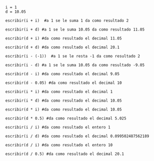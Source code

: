 ```
i = 1
d = 10.05
```

``` ###entero + entero
escribir(i + i)  #a 1 se le suma 1 da como resultado 2
```

``` ###entero + decimal
escribir(i + d) #a 1 se le suma 10.05 da como resultado 11.05
```

``` ###decimal + entero
escribir(d + i) #da como resultado el decimal 11.05
```


``` ###decimal + decimal
escribir(d + d) #da como resultado el decimal 20.1
```

``` ###entero - entero
escribir(i - (-1))  #a 1 se le resta -1 da como resultado 2
```

``` ###entero - decimal
escribir(i - d) #a 1 se le suma 10.05 da como resultado -9.05
```


``` ###decimal - entero
escribir(d - i) #da como resultado el decimal 9.05
```


``` ###decimal - decimal
escribir(d - 0.05) #da como resultado el decimal 10
```

``` ###entero * entero
escribir(i * i) #da como resultado el decimal 1
```


``` ###entero * decimal
escribir(i * d) #da como resultado el decimal 10.05
```

``` ###decimal * entero
escribir(d * i) #da como resultado el decimal 10.05
```

``` ###decimal * decimal
escribir(d * 0.5) #da como resultado el decimal 5.025
```

``` ###entero / entero
escribir(i / i) #da como resultado el entero 1
```

``` ###entero / decimal
escribir(i / d) #da como resultado el decimal 0.099502487562189
```

``` ###decimal / entero
escribir(d / i) #da como resultado el entero 10
```

``` ###decimal / decimal
escribir(d / 0.5) #da como resultado el decimal 20.1
```
